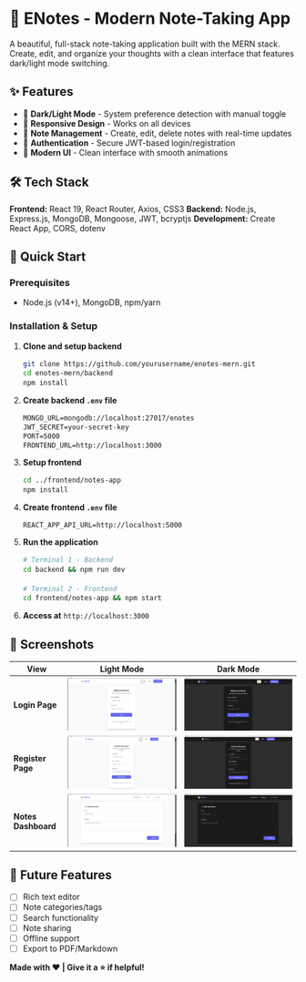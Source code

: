 # 📝 ENotes - Modern Note-Taking App

A beautiful, full-stack note-taking application built with the MERN stack. Create, edit, and organize your thoughts with a clean interface that features dark/light mode switching.

## ✨ Features

- 🌙 **Dark/Light Mode** - System preference detection with manual toggle
- 📱 **Responsive Design** - Works on all devices
- 📝 **Note Management** - Create, edit, delete notes with real-time updates
- 🔐 **Authentication** - Secure JWT-based login/registration
- 🎨 **Modern UI** - Clean interface with smooth animations

## 🛠️ Tech Stack

**Frontend:** React 19, React Router, Axios, CSS3
**Backend:** Node.js, Express.js, MongoDB, Mongoose, JWT, bcryptjs
**Development:** Create React App, CORS, dotenv

## 🚀 Quick Start

### Prerequisites
- Node.js (v14+), MongoDB, npm/yarn

### Installation & Setup

1. **Clone and setup backend**
   ```bash
   git clone https://github.com/yourusername/enotes-mern.git
   cd enotes-mern/backend
   npm install
   ```

2. **Create backend `.env` file**
   ```env
   MONGO_URL=mongodb://localhost:27017/enotes
   JWT_SECRET=your-secret-key
   PORT=5000
   FRONTEND_URL=http://localhost:3000
   ```

3. **Setup frontend**
   ```bash
   cd ../frontend/notes-app
   npm install
   ```

4. **Create frontend `.env` file**
   ```env
   REACT_APP_API_URL=http://localhost:5000
   ```

5. **Run the application**
   ```bash
   # Terminal 1 - Backend
   cd backend && npm run dev

   # Terminal 2 - Frontend
   cd frontend/notes-app && npm start
   ```

6. **Access at** `http://localhost:3000`

## 📸 Screenshots

| View | Light Mode | Dark Mode |
|------|------------|-----------|
| **Login Page** | ![Login Light](screenshots/login-light.png) | ![Login Dark](screenshots/login-dark.png) |
| **Register Page** | ![Register Light](screenshots/register-light.png) | ![Register Dark](screenshots/register-dark.png) |
| **Notes Dashboard** | ![Dashboard Light](screenshots/dashboard-light.png) | ![Dashboard Dark](screenshots/dashboard-dark.png) |


## 🔮 Future Features

- [ ] Rich text editor
- [ ] Note categories/tags
- [ ] Search functionality
- [ ] Note sharing
- [ ] Offline support
- [ ] Export to PDF/Markdown

**Made with ❤️ | Give it a ⭐ if helpful!**
